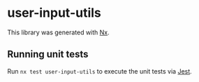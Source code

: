 # user-input-utils

This library was generated with [Nx](https://nx.dev).

## Running unit tests

Run `nx test user-input-utils` to execute the unit tests via [Jest](https://jestjs.io).
